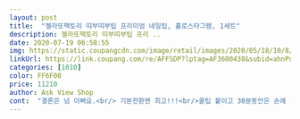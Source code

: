 ```yaml
---
layout: post 
title:  "젤라또팩토리 띠부띠부팁 프리미엄 네일팁, 홀로스타그램, 1세트" 
description: 젤라또팩토리 띠부띠부팁 프리 ..
date: 2020-07-19 06:58:55 
img: https://static.coupangcdn.com/image/retail/images/2020/05/18/10/8/8401ffc4-8fb7-45ac-899c-b7f490a0349b.jpg 
linkUrl: https://link.coupang.com/re/AFFSDP?lptag=AF3600438&subid=ahnPublicAsk&pageKey=1703203454&itemId=2722605252&vendorItemId=70712822157&traceid=V0-113-6cadb26384773b54 
categories: [1010] 
color: FF6F00 
price: 11210 
author: Ask View Shop 
cont:  "결론은 넘 이뻐요.<br/> 기분전환엔 최고!!!<br/>꿀팁 붙이고 30분동안은 손에 물닿데 하지마세요<br/>넘 이뻐요!! ,과한 블링블링도 가끔 하고싶자나요.<br/><br/>넘 이뻐용 ㅎㅎ 약간 제가 애정하는 아이돌 블랙핑크 스타일임<br/>데싱디바는 접착면이 들틈이 없이 고르게 되어있는데 얘는 접힌걱처럼 빈 부분이 있는터라 그점은 아쉬워요.<br/> 디자인은 독특한게 많아서 마음에 들어요<br/>붙이기전 드라이기로 살짝씩 따듯하게 데워주면 더 밀착력있음<br/>시크,섹시,힙한 느낌<br/>올여름엔 유독 다른업체에서 신선한 디자인들을 많이 만드는듯해요.<br/><br/>원래 전 데싱디ㅂ 마니아에요.<br/> 데싱엔 없는 디자인들이 젤라또 팩토리에는 많아서 이쪽 판매사이트에 자꾸만 눈이 자주가네요 ㅋㅋㅋ<br/>이쁜데 접착면 부분이 우겨지거나 밀린 부분들이 있어요.<br/><br/>타자치기는 데싱디바보다는 잘 쳐져요<br/>파츠있는거 첨 써봐서 신기해요<br/>" 
---
```

